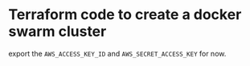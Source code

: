 # Terraform code to create a docker swarm cluster

export the `AWS_ACCESS_KEY_ID` and `AWS_SECRET_ACCESS_KEY` for now.

